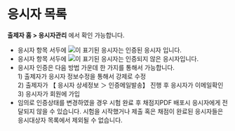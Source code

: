 # 응시자 목록

**출제자 홈 > 응시자관리** 에서 확인 가능합니다.

* 응시자 항목 서두에 ![](https://adm2.soystudy.com/images/icon/useron2.png)이 표기된 응시자는 인증된 응시자 입니다.
* 응시자 항목 서두에 ![](https://adm2.soystudy.com/images/icon/useroff2.png)이 표기된 응시자는 인증되지 않은 응시자입니다.
* 응시자 인증은 다음 방법 가운데 한 가지를 통해서 가능합니다.\
  1\) 출제자가 응시자 정보수정을 통해서 강제로 수정\
  2\) 출제자가 【 응시자 상세정보 ＞ 인증메일발송】 진행 후 응시자가 이메일확인\
  3\) 응시자가 회원에 가입
* 임의로 인증상태를 변경하였을 경우 시험 완료 후 채점지PDF 배포시 응시자에게 전달되지 않을 수 있습니다. 시험을 시작했거나 제출 혹은 채점이 완료된 응시자들은 응시대상자 목록에서 제외될 수 없습니다.

